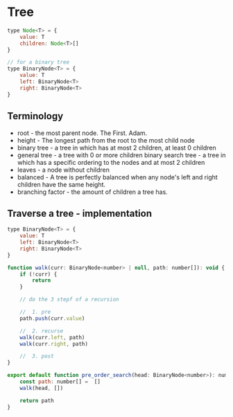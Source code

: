 # Tree

```js
type Node<T> = {
    value: T
    children: Node<T>[]
}

// for a binary tree
type BinaryNode<T> = {
    value: T
    left: BinaryNode<T>
    right: BinaryNode<T>
}
```

## Terminology

- root - the most parent node. The First. Adam.
- height - The longest path from the root to the most child node
- binary tree - a tree in which has at most 2 children, at least 0 children
- general tree - a tree with 0 or more children
  binary search tree - a tree in which has a specific ordering to the nodes and at most 2 children
- leaves - a node without children
- balanced - A tree is perfectly balanced when any node's left and right children have the same height.
- branching factor - the amount of children a tree has.

## Traverse a tree - implementation

```js
type BinaryNode<T> = {
    value: T
    left: BinaryNode<T>
    right: BinaryNode<T>
}

function walk(curr: BinaryNode<number> | null, path: number[]): void {
    if (!curr) {
        return
    }

    // do the 3 stepf of a recursion

    //  1. pre
    path.push(curr.value)

    //  2. recurse
    walk(curr.left, path)
    walk(curr.right, path)

    //  3. post
}

export default function pre_order_search(head: BinaryNode<number>): number[] {
    const path: number[] =  []
    walk(head, [])

    return path
}
```

